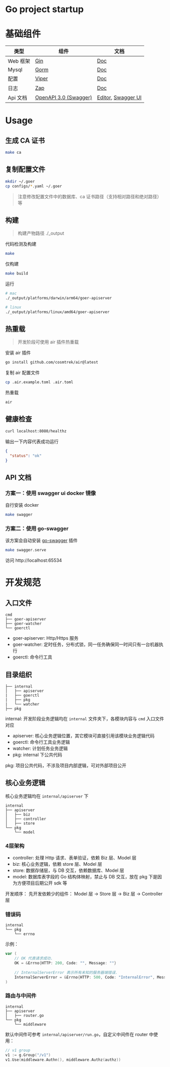 # Go project startup

# 基础组件

| 类型     | 组件                                                        | 文档                                                                                        |
|--------|-----------------------------------------------------------|-------------------------------------------------------------------------------------------|
| Web 框架 | [Gin](https://gin-gonic.com/zh-cn/docs)                   | [Doc](https://gorm.io/zh_CN/docs/index.html)                                              |
| Mysql  | [Gorm](https://github.com/go-gorm/gorm)                   | [Doc](https://gorm.io/zh_CN/docs/index.html)                                              |
| 配置     | [Viper](https://github.com/spf13/viper)                   | [Doc](https://gorm.io/zh_CN/docs/index.html)                                              |
| 日志     | [Zap](https://github.com/uber-go/zap)                     | [Doc](https://gorm.io/zh_CN/docs/index.html)                                              |
| Api 文档 | [OpenAPI 3.0 (Swagger)](https://swagger.io/specification) | [Editor](https://editor.swagger.io/),  [Swagger UI](https://swagger.io/tools/swagger-ui/) |

# Usage

## 生成 CA 证书

```bash
make ca
```

## 复制配置文件

```bash
mkdir ~/.goer
cp configs/*.yaml ~/.goer
```

> 注意修改配置文件中的数据库、ca 证书路径（支持相对路径和绝对路径）等

## 构建

> 构建产物路径 ./_output

代码检测及构建

```bash
make
```

仅构建

```bash
make build
```

运行

```bash
# mac
./_output/platforms/darwin/arm64/goer-apiserver

# linux
./_output/platforms/linux/amd64/goer-apiserver
```

## 热重载

> 开发阶段可使用 air 插件热重载


安装 air 插件

```bash
go install github.com/cosmtrek/air@latest
```

复制 air 配置文件

```bash
cp .air.example.toml .air.toml
```

热重载

```bash
air
```

## 健康检查

```bash
curl localhost:8080/healthz
```

输出一下内容代表成功运行

```json
{
  "status": "ok"
}
```

## API 文档

### 方案一：使用 swagger ui docker 镜像

自行安装 docker

```bash
make swagger
```

### 方案二：使用 go-swagger

该方案会自动安装 [go-swagger](https://github.com/go-swagger/go-swagger) 插件

```bash
make swagger.serve
```

访问 http://localhost:65534

# 开发规范

## 入口文件

```
cmd
├── goer-apiserver
├── goer-watcher
└── goerctl
```

- goer-apiserver: Http/Https 服务
- goer-watcher: 定时任务，分布式锁，同一任务确保同一时间只有一台机器执行
- goerctl: 命令行工具

## 目录组织

```
├── internal
│   ├── apiserver
|   ├── goerctl
|   ├── pkg
|   └── watcher
├── pkg
```

internal: 开发阶段业务逻辑均在 ```internal``` 文件夹下，各模块内容与 ```cmd``` 入口文件对应

- apiserver: 核心业务逻辑位置，其它模块可直接引用该模块业务逻辑代码
- goerctl: 命令行工具业务逻辑
- watcher: 计划任务业务逻辑
- pkg: internal 下公共代码

pkg: 项目公共代码，不涉及项目内部逻辑，可对外部项目公开

## 核心业务逻辑

核心业务逻辑均在 ```internal/apiserver``` 下

```
internal
├── apiserver
│   ├── biz
│   ├── controller
│   ├── store
└── pkg
    └── model
```

### 4层架构

- controller: 处理 Http 请求、表单验证，依赖 Biz 层、Model 层
- biz: 核心业务逻辑，依赖 store 层、Model 层
- store: 数据存储层，与 DB 交互，依赖数据库、Model 层
- model: 数据库表字段的 Go 结构体映射，禁止与 DB 交互，放在 pkg 下是因为方便项目后期公开 sdk 等

开发顺序：
先开发依赖少的组件：
Model 层 -> Store 层 -> Biz 层 -> Controller 层

### 错误码

```
internal
└── pkg
    └── errno
```

示例：

```go
var (
    // OK 代表请求成功.
    OK = &Errno{HTTP: 200, Code: "", Message: ""}
    
    // InternalServerError 表示所有未知的服务器端错误.
    InternalServerError = &Errno{HTTP: 500, Code: "InternalError", Message: "Internal server error."}
)

```

### 路由与中间件

```
internal
├── apiserver
│   ├── router.go
└── pkg
    └── middleware
```

默认中间件可参考 ```internal/apiserver/run.go```，自定义中间件在 router 中使用：

```go
// v1 group
v1 := g.Group("/v1")
v1.Use(middleware.Authn(), middleware.Authz(authz))
```
